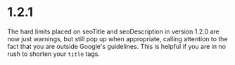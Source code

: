 # 1.2.1

The hard limits placed on seoTitle and seoDescription in version 1.2.0 are now just warnings, but still pop up when appropriate, calling attention to the fact that you are outside Google's guidelines. This is helpful if you are in no rush to shorten your `title` tags.
